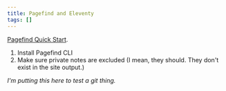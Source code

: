 ```yaml
---
title: Pagefind and Eleventy
tags: []
---
```


[Pagefind Quick Start](https://pagefind.app/docs/).

1. Install Pagefind CLI
2. Make sure private notes are excluded (I mean, they should. They don't exist in the site output.)

*I'm putting this here to test a git thing.*
